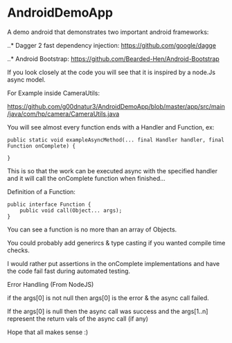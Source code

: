 # AndroidDemoApp

A demo android that demonstrates two important android frameworks:

..* Dagger 2 fast dependency injection: https://github.com/google/dagge

..* Android Bootstrap: https://github.com/Bearded-Hen/Android-Bootstrap



If you look closely at the code you will see that it is inspired by a node.Js async model.



For Example inside CameraUtils:

https://github.com/g00dnatur3/AndroidDemoApp/blob/master/app/src/main/java/com/hp/camera/CameraUtils.java

You will see almost every function ends with a Handler and Function, ex:

```
public static void exampleAsyncMethod(... final Handler handler, final Function onComplete) {

}
```

This is so that the work can be executed async with the specified handler and it will call the onComplete function when finished... 


Definition of a Function:

```
public interface Function {
    public void call(Object... args);
}
```

You can see a function is no more than an array of Objects.


You could probably add generircs & type casting if you wanted compile time checks.


I would rather put assertions in the onComplete implementations and have the code fail fast during automated testing.



Error Handling (From NodeJS)


if the args[0] is not null then args[0] is the error & the async call failed.

If the args[0] is null then the async call was success and the args[1..n] represent the return vals of the async call (if any)



Hope that all makes sense :)








